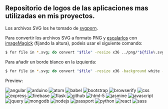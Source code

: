 ## Repositorio de logos de las aplicaciones mas utilizadas en mis proyectos.

Los archivos SVG los he tomado de [svgporn][svgporn-link].

Para convertir los archivos SVG a formato PNG y [escalarlos][howtogeek-link] con [imageMagick][imagemagick-link] (fijando la altura), podeis usar el siguiente comando:

```bash
$ for file in *.svg; do convert "$file" -resize x36 ../png/"${file%.svg}.png"; done
```

Para añadir un borde blanco en la izquierda:

```bash
$ for file in *.svg; do convert "$file" -resize x36 -background white -splice 5x0 ../png-2/"${file%.svg}.png"; done
```

Preview:

![angular](https://mtzfactory.github.io/logos/png/angular.png)
![arduino](https://mtzfactory.github.io/logos/png/arduino.png)
![atom](https://mtzfactory.github.io/logos/png/atom.png)
![babel](https://mtzfactory.github.io/logos/png/babel.png)
![bootstrap](https://mtzfactory.github.io/logos/png/bootstrap.png)
![browserify](https://mtzfactory.github.io/logos/png/browserify.png)
![css](https://mtzfactory.github.io/logos/png/css-3.png)
![express](https://mtzfactory.github.io/logos/png/express.png)
![firebase](https://mtzfactory.github.io/logos/png/firebase.png)
![flask](https://mtzfactory.github.io/logos/png/flask.png)
![github](https://mtzfactory.github.io/logos/png/github.png)
![html-5](https://mtzfactory.github.io/logos/png/html-5.png)
![jasmine](https://mtzfactory.github.io/logos/png/jasmine.png)
![javascript](https://mtzfactory.github.io/logos/png/javascript.png)
![jquery](https://mtzfactory.github.io/logos/png/jquery.png)
![mongodb](https://mtzfactory.github.io/logos/png/mongodb.png)
![nodejs](https://mtzfactory.github.io/logos/png/nodejs.png)
![passport](https://mtzfactory.github.io/logos/png/passport.png)
![python](https://mtzfactory.github.io/logos/png/python.png)
![react](https://mtzfactory.github.io/logos/png/react.png)
![sass](https://mtzfactory.github.io/logos/png/sass.png)

[svgporn-link]: https://svgporn.com

[howtogeek-link]: https://www.howtogeek.com/109369/how-to-quickly-resize-convert-modify-images-from-the-linux-terminal/

[imagemagick-link]: http://www.imagemagick.org/script/index.php